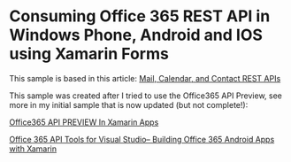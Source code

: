 Consuming Office 365 REST API in Windows Phone, Android and IOS using Xamarin Forms
======================

This sample is based in this article:
[Mail, Calendar, and Contact REST APIs](http://msdn.microsoft.com/en-us/library/office/dn605896(v=office.15).aspx#bkContact)



This sample was created after I tried to use the Office365 API Preview, see more in my initial sample that is now updated (but not complete!):

[Office365 API PREVIEW In Xamarin Apps][1]

[Office 365 API Tools for Visual Studio– Building Office 365 Android Apps with Xamarin][2]

[1]: https://github.com/saramgsilva/Office365InXamarinApp
[2]: http://blogs.msdn.com/b/bethmassi/archive/2014/08/05/office-365-api-tools-for-visual-studio-building-office-365-android-apps-with-xamarin.aspx
